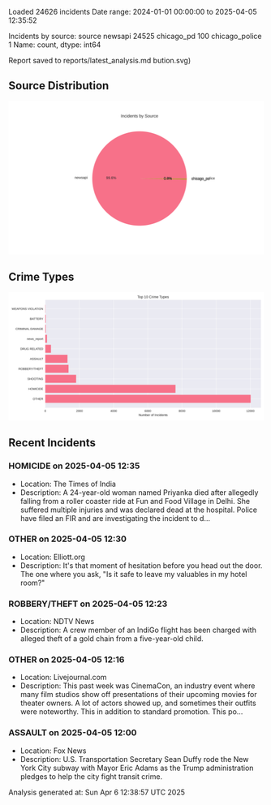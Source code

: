 
Loaded 24626 incidents
Date range: 2024-01-01 00:00:00 to 2025-04-05 12:35:52

Incidents by source:
source
newsapi           24525
chicago_pd          100
chicago_police        1
Name: count, dtype: int64

Report saved to reports/latest_analysis.md
bution.svg)

## Source Distribution
![Source Distribution](images/source_distribution.svg)

## Crime Types
![Crime Types](images/crime_types.svg)

## Recent Incidents

### HOMICIDE on 2025-04-05 12:35
- Location: The Times of India
- Description: A 24-year-old woman named Priyanka died after allegedly falling from a roller coaster ride at Fun and Food Village in Delhi. She suffered multiple injuries and was declared dead at the hospital. Police have filed an FIR and are investigating the incident to d…


### OTHER on 2025-04-05 12:30
- Location: Elliott.org
- Description: It's that moment of hesitation before you head out the door. The one where you ask, "Is it safe to leave my valuables in my hotel room?"


### ROBBERY/THEFT on 2025-04-05 12:23
- Location: NDTV News
- Description: A crew member of an IndiGo flight has been charged with alleged theft of a gold chain from a five-year-old child.


### OTHER on 2025-04-05 12:16
- Location: Livejournal.com
- Description: This past week was CinemaCon, an industry event where many film studios show off presentations of their upcoming movies for theater owners. A lot of actors showed up, and sometimes their outfits were noteworthy. This in addition to standard promotion. This po…


### ASSAULT on 2025-04-05 12:00
- Location: Fox News
- Description: U.S. Transportation Secretary Sean Duffy rode the New York City subway with Mayor Eric Adams as the Trump administration pledges to help the city fight transit crime.

Analysis generated at: Sun Apr  6 12:38:57 UTC 2025

